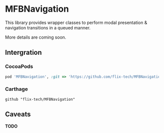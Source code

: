 # MFBNavigation

This library provides wrapper classes to perform modal presentation & navigation transitions in a queued manner.

More details are coming soon.

## Intergration

### CocoaPods

```ruby
pod 'MFBNavigation', :git => 'https://github.com/flix-tech/MFBNavigation.git'
```

### Carthage

```
github "flix-tech/MFBNavigation"
```

## Caveats

**TODO**
